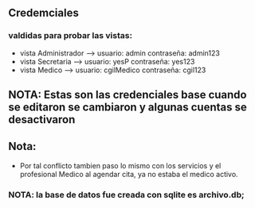 ## Credemciales 
### valdidas para probar las vistas: 

- vista Administrador --> usuario: admin contraseña: admin123
- vista Secretaria --> usuario: yesP contraseña: yes123
- vista Medico --> usuario: cgilMedico contraseña: cgil123

## NOTA: Estas son las credenciales base cuando se editaron se cambiaron y algunas cuentas se desactivaron

## Nota: 
- Por tal conflicto tambien paso lo mismo con los servicios y el profesional Medico al agendar cita, ya no estaba el medico activo.

### NOTA: la base de datos fue creada con sqlite es archivo.db;  